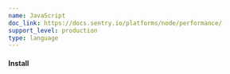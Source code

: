 ```yaml
---
name: JavaScript
doc_link: https://docs.sentry.io/platforms/node/performance/
support_level: production
type: language
---
```


#### Install
